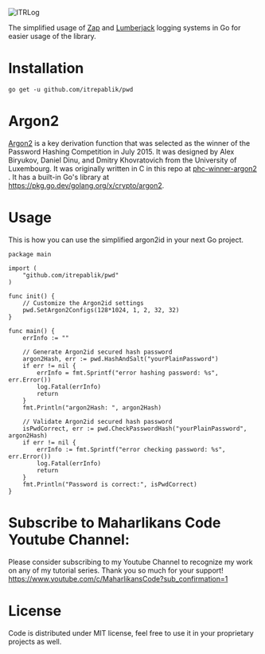 ![ITRLog](https://user-images.githubusercontent.com/58651329/80480060-96624d80-8982-11ea-994f-153f4f987fbe.png)

The simplified usage of [Zap](https://github.com/uber-go/zap) and [Lumberjack](https://github.com/natefinch/lumberjack) logging systems in Go for easier usage of the library.

# Installation
```
go get -u github.com/itrepablik/pwd
```

# Argon2
[Argon2](https://en.wikipedia.org/wiki/Argon2) is a key derivation function that was selected as the winner of the Password Hashing Competition in July 2015. It was designed by Alex Biryukov, Daniel Dinu, and Dmitry Khovratovich from the University of Luxembourg. It was originally written in C in this repo at [phc-winner-argon2
](https://github.com/P-H-C/phc-winner-argon2). It has a built-in Go's library at https://pkg.go.dev/golang.org/x/crypto/argon2.

# Usage
This is how you can use the simplified argon2id in your next Go project.
```
package main

import (
	"github.com/itrepablik/pwd"
)

func init() {
	// Customize the Argon2id settings
	pwd.SetArgon2Configs(128*1024, 1, 2, 32, 32)
}

func main() {
	errInfo := ""

	// Generate Argon2id secured hash password
	argon2Hash, err := pwd.HashAndSalt("yourPlainPassword")
	if err != nil {
		errInfo = fmt.Sprintf("error hashing password: %s", err.Error())
		log.Fatal(errInfo)
		return
	}
	fmt.Println("argon2Hash: ", argon2Hash)

	// Validate Argon2id secured hash password
	isPwdCorrect, err := pwd.CheckPasswordHash("yourPlainPassword", argon2Hash)
	if err != nil {
		errInfo := fmt.Sprintf("error checking password: %s", err.Error())
		log.Fatal(errInfo)
		return
	}
	fmt.Println("Password is correct:", isPwdCorrect)
}
```

# Subscribe to Maharlikans Code Youtube Channel:
Please consider subscribing to my Youtube Channel to recognize my work on any of my tutorial series. Thank you so much for your support!
https://www.youtube.com/c/MaharlikansCode?sub_confirmation=1

# License
Code is distributed under MIT license, feel free to use it in your proprietary projects as well.

